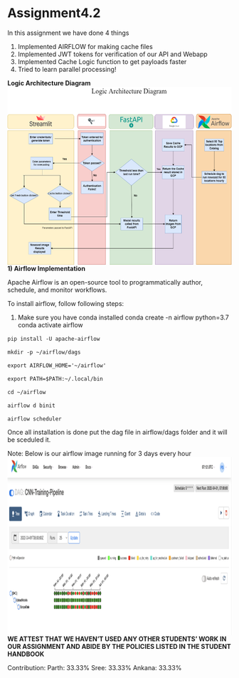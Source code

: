 # Assignment4.2

In this assignment we have done 4 things

1) Implemented AIRFLOW for making cache files
2) Implemented JWT tokens for verification of our API and Webapp
3) Implemented Cache Logic function to get payloads faster
4) Tried to learn parallel processing!


**Logic Architecture Diagram**
<img align="left" alt="GIF" src="https://github.com/BigDataArchitecture/Assignment4.2/blob/main/Images/architecture.drawio%20(1).png" width="980" height="400" />
<br>



**1) Airflow Implementation**

Apache Airflow is an open-source tool to programmatically author, schedule, and monitor workflows. 

To install airflow, follow following steps:

1) Make sure you have conda installed
conda create -n airflow python=3.7
conda activate airflow

```
pip install -U apache-airflow
```
```
mkdir -p ~/airflow/dags
```
```
export AIRFLOW_HOME='~/airflow'
```
```
export PATH=$PATH:~/.local/bin
```
```
cd ~/airflow
```
```
airflow d binit
```
```
airflow scheduler
```

Once all installation is done put the dag file in airflow/dags folder and it will be sceduled it.

Note: Below is our airflow image running for 3 days every hour
<img align="left" alt="GIF" src="https://github.com/BigDataArchitecture/Assignment4.2/blob/main/Images/AIrlfow.png" width="980" height="400" />


**WE ATTEST THAT WE HAVEN’T USED ANY OTHER STUDENTS’ WORK IN OUR ASSIGNMENT AND ABIDE BY THE POLICIES LISTED IN THE STUDENT HANDBOOK**

Contribution:
Parth: 33.33%
Sree: 33.33%
Ankana: 33.33%
